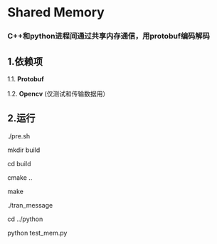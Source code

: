 # Shared Memory
### C++和python进程间通过共享内存通信，用protobuf编码解码

## 1.依赖项
1.1. **Protobuf**

1.2. **Opencv** (仅测试和传输数据用）

## 2.运行

./pre.sh

mkdir build

cd build

cmake ..

make

./tran_message

cd ../python

python test_mem.py

